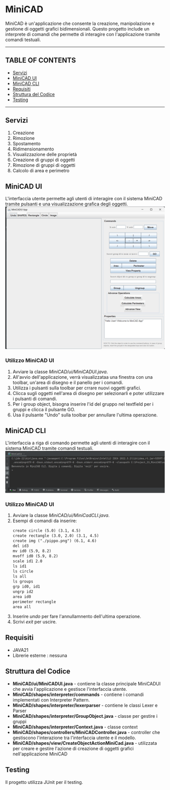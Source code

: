 # MiniCAD
MiniCAD è un'applicazione che consente la creazione, manipolazione e gestione di oggetti grafici bidimensionali. Questo progetto include un interprete di comandi che permette di interagire con l'applicazione tramite comandi testuali.

----------------------------------------------------------------------------
## TABLE OF CONTENTS
- [Servizi](#servizi)
- [MiniCAD UI](#minicad-ui)
- [MiniCAD CLI](#minicad-cli)
- [Requisiti](#requisiti)
- [Struttura del Codice](#struttura-del-codice)
- [Testing](#testing)

-------------------------------------------------------------------------------------
## Servizi
1. Creazione 
2. Rimozione 
3. Spostamento 
4. Ridimensionamento
5. Visualizzazione delle proprietà
6. Creazione di gruppi di oggetti
7. Rimozione di gruppi di oggetti
8. Calcolo di area e perimetro

## MiniCAD UI
L'interfaccia utente permette agli utenti di interagire con il sistema MiniCAD tramite pulsanti e una visualizzazione grafica degli oggetti.
![img.png](img.png)
### Utilizzo MiniCAD UI
1. Avviare la classe _MiniCAD/ui/MiniCADUI.java_.
2. All'avvio dell'applicazione, verrà visualizzataa una finestra con una toolbar, un'area di disegno e il panello per i comandi.
3. Utilizza i pulsanti sulla toolbar per crrare nuovi oggetti grafici.
4. Clicca sugli oggetti nell'area di disegno per selezionarli e poter utilizzare i pulsanti di comandi.
5. Per i group object, bisogna inserire l'id del gruppo nel textfield per i gruppi e clicca il pulsante GO.
6. Usa il pulsante "Undo" sulla toolbar per annullare l'ultima operazione.


## MiniCAD CLI
L'interfaccia a riga di comando permette agli utenti di interagire con il sistema MiniCAD tramite comandi testuali.
![img_1.png](img_1.png)
### Utilizzo MiniCAD UI
1. Avviare la classe _MiniCAD/ui/MiniCadCLI.java_.
2. Esempi di comandi da inserire:
    ```
   create circle (5.0) (3.1, 4.5)
   create rectangle (3.0, 2.0) (3.1, 4.5)
   create img ("./pippo.png") (6.1, 4.6)
   del id3
   mv id0 (5.9, 8.2)
   mvoff id0 (5.9, 8.2)
   scale id1 2.0
   ls id1
   ls circle
   ls all
   ls groups
   grp id0, id1
   ungrp id2
   area id0
   perimeter rectangle
   area all

    ```
3. Inserire _undo_ per fare l'annullamnento dell'ultima operazione.
4. Scrivi _exit_ per uscire.


## Requisiti
- JAVA21
- Librerie esterne : nessuna


## Struttura del Codice
* **MiniCAD/ui/MiniCADUI.java** - contiene la classe principale MiniCADUI che avvia l'applicazione e gestisce l'interfaccia utente.
* **MiniCAD/shapes/interpreter/commands** - contiene i comandi implementati con Interpreter Pattern.
* **MiniCAD/shapes/interpreter/lexerparser** - contiene le classi Lexer e Parser 
* **MiniCAD/shapes/interpreter/GroupObject.java** - classe per gestire i gruppi
* **MiniCAD/shapes/interpreter/Context.java** - classe context
* **MiniCAD/shapes/controllers/MiniCADController.java** - controller che gestiscono l'interazione tra l'interfaccia utente e il modello.
* **MiniCAD/shapes/view/CreateObjectActionMiniCad.java** - utilizzata per creare e gestire l'azione di creazione di oggetti grafici nell'applicazione MiniCAD

## Testing
Il progetto utilizza JUnit per il testing. 